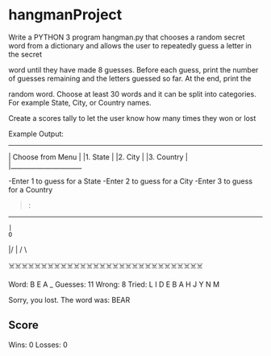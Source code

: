 # hangmanProject

Write a PYTHON 3 program hangman.py that chooses a random secret word from a dictionary and allows the user to repeatedly guess a letter in the secret

word until they have made 8 guesses. Before each guess, print the number of guesses remaining and the letters guessed so far. At the end, print the

random word. Choose at least 30 words and it can be split into categories. For example State, City, or Country names. 

Create a scores tally to let the user know how many times they won or lost

Example Output:

-----------------------
| Choose from Menu    |
|1. State             |
|2. City              |
|3. Country           |
|______________________

-Enter 1 to guess for a State 
-Enter 2 to guess for a City
-Enter 3 to guess for a Country
>: 

____
    |
    O
   \|/
    |
   / \

☠️☠️☠️☠️☠️☠️☠️☠️☠️☠️☠️☠️☠️☠️☠️☠️☠️☠️☠️☠️☠️☠️☠️☠️☠️☠️☠️☠️☠️☠️

Word: B E A _   Guesses: 11   Wrong: 8   Tried: L I D E B A H J Y N M

Sorry, you lost.
The word was: BEAR

Score
------------
Wins: 0     Losses: 0
